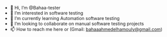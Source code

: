 - 👋 Hi, I’m @Bahaa-tester
- 👀 I’m interested in software testing 
- 🌱 I’m currently learning Automation software testing 
- 💞️ I’m looking to collaborate on manual software testing projects
- 📫 How to reach me here or (Gmail: bahaaahmedelhamouly@gmail.com)

<!---
Bahaa-tester/Bahaa-tester is a ✨ special ✨ repository because its `README.md` (this file) appears on your GitHub profile.
You can click the Preview link to take a look at your changes.
--->
